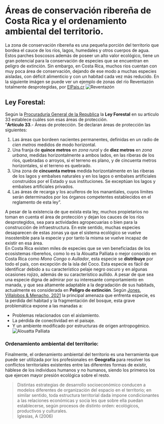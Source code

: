 # Áreas de conservación ribereña de Costa Rica y el ordenamiento ambiental del territorio.  
La zona de conservación ribereña es una pequeña porción del territorio que bordea el cauce de los ríos, lagos, humedales y otros cuerpos de agua. Estos parches   boscosos además de poseer un alto valor ecológico, tiene un gran potencial para la conservación de especies que se encuentran en peligro de extinción. Sin embargo, en   Costa Rica, muchos ríos cuentan con muy poca área de conservación, dejando de ese modo a muchas especies aisladas, con déficit alimenticio y con un habitad cada vez   más reducido. En la siguiente imágen se puede ver un ejemplo de zonas del río Reventazón totalmente desprotegidas, por [ElPais.cr](https://www.elpais.cr/2019/11/19/construccion-de-dique-en-siquirres-prevendra-inundaciones-a-cinco-mil-pobladores/)
![Reventazón](Río-Reventazón-en-el-Caribe-de-Costa-Rica.-CNE.jpg) 
## Ley Forestal:  
Según la [Procuraduría General de la Republica](https://www.pgr.go.cr/servicios/procuraduria-ambiental/areas-de-proteccion/) la **Ley Forestal** en su articulo 33   establece cuáles son esas áreas de protección.  
“**Artículo 33**.- Áreas de protección. Se declaran áreas de protección las siguientes:  
1. Las áreas que bordeen nacientes permanentes, definidas en un radio de _cien metros_ medidos de modo horizontal.  
2. Una franja de **quince metros** en *zona rural* y de **diez metros** en *zona urbana*, medidas horizontalmente a ambos lados, en las riberas de los ríos, quebradas o arroyos, si el terreno es plano, y de cincuenta metros horizontales, si el terreno es quebrado.  
3. Una zona de **cincuenta metros** medida horizontalmente en las riberas de los lagos y embalses naturales y en los lagos o embalses artificiales construidos por el Estado y sus instituciones. Se exceptúan los lagos y embalses artificiales privados.  
4. Las áreas de recarga y los acuíferos de los manantiales, cuyos límites serán determinados por los órganos competentes establecidos en el reglamento de esta ley”.  

A pesar de la existencia de que exista esta ley, muchos propietarios no toman en cuenta el área de protección y dejan los cauces de los ríos desprotegidos, sea para actividades agropecuarias o bien para la construcción de infraestructura. En este sentido, muchas especies desaparecen de estas zonas ya que el sistema ecológico se vuelve insostenible para la especie y por tanto la misma se vuelve incapaz de existir en esa área.  
En Costa Rica existen miles de especies que se ven beneficiadas de los ecosistemas ribereños, como lo es la Alouatta Palliata o mejor conocido en Costa Rica como _Mono_ _Congo_ o _Aullador_, esta especie se **distribuye** por todo el país, con excepción de la isla del Coco. Esta especie es fácil de identificar debido a su característico pelaje negro oscuro y en algunas ocasiones rojizo, además de su característico aullido. A pesar de que sea una especie digna de admirar por su interesante comportamiento en manada, y que sea altamente adaptable a la degradación de sus habitads, actualmente es considerada en **Peligro de extinción**. 
Según [Jones, Villalobos & Menacho, 2021](https://www.researchgate.net/publication/352417887_Amenazas_que_enfrentan_los_monos_congo_Alouata_palliata_en_Costa_Rica_e_iniciativas_de_conservacion_para_el_bienestar_y_una_coexistencia_sana_con_la_especie) la principal amenaza que enfrenta especie, es la perdida del habitad y la fragmentación del bosque, esta grave problemática expone a las manadas a:
* Problemas relacionados con el aislamiento.
* La pérdida de conectividad en el paisaje. 
* Y un ambiente modificado por estructuras de origen antropogénico. 
![Alouatta Palliata](https://th.bing.com/th/id/R.153a942d16778c42e86711f6761c271a?rik=kpvsh07O99%2fO5A&pid=ImgRaw&r=0)
### Ordenamiento ambiental del territorio:
Finalmente, el ordenamiento ambiental del territorio es una herramienta que puede ser utilizada por los profesionales en **Geografía** para resolver los conflictos territoriales existentes entre las diferentes formas de existir, háblese de los individuos humanos y no humanos, siendo los primeros los que ejercen mayor presión ecológica sobre el resto.  
> Distintas estrategias de desarrollo socioeconómico conducen a modelos diferentes de organización del espacio en el territorio; en similar sentido, toda estructura 
> territorial dada impone condicionantes a las relaciones económicas y socia les que sobre ella puedan establecerse, según procesos de distinto orden: ecológicos, 
> productivos y culturales.  
Iglesias, A (2006)
